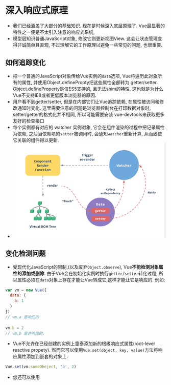 # 深入响应式原理
* 我们已经涵盖了大部分的基础知识. 现在是时候深入底层原理了. Vue最显著的特性之一便是不太引入注意的响应式系统,
* 模型层知识普通JavaScript对象, 修改它则更新视图View. 这会让状态管理变得非诚简单且直观, 不过理解它的工作原理以避免一些常见的问题, 也很重要. 

## 如何追踪变化
* 把一个普通的JavaScript对象传给Vue实例的`data`选项, Vue将遍历此对象所有的属性, 并使用Object.definePropty把这些属性全部转为 getter/setter. Object.defineProperty是仅ES5支持的, 且无法shim的特性, 这也就是为什么Vue不支持IE8或者更低版本浏览器的原因.
* 用户看不到getter/setter, 但是在内部它们让Vue追踪依赖, 在属性被访问和修改通知时变化. 这里需要注意的问题是浏览器控制台在打印数据对象时, setter/getter的格式化并不相同, 所以可能需要安装 vue-devtools来获取更多友好的检查接口
* 每个实例都有对应的 watcher 实例对象, 它会在组件渲染的过程中把记录属性为依赖, 之后当依赖项的`setter`被调用时, 会通知`watcher`重新计算, 从而致使它关联的组件得以更新.
* ![Vue响应式原理图](./pic/Vue.响应式原理.png)

## 变化检测问题
* 受现代化JavaScript的限制,(以及废弃`Object.observe`), Vue**不能检测对象属性的添加或删除**. 由于Vue会在初始化实例时执行`getter/setter`转化过程, 所以属性必须在`data`对象上存在才能让Vue转成它,这样才能让它是响应的. 例如:
```js
var vm = new Vue({
  data: {
    a: 1
  }
})
// vm.a 是响应的

vm.b = 2
// vm.b 是非响应的.
```
* Vue不允许在已经创建的实例上童泰添加新的根级响应式属性(root-level reactive propety). 然而它可以使用`Vue.set(object, key, value)`方法将响应属性添加到嵌套的对象上:
```js
Vue.set(vm.someObeject, 'b', 2)
```
* 您还可以使用
